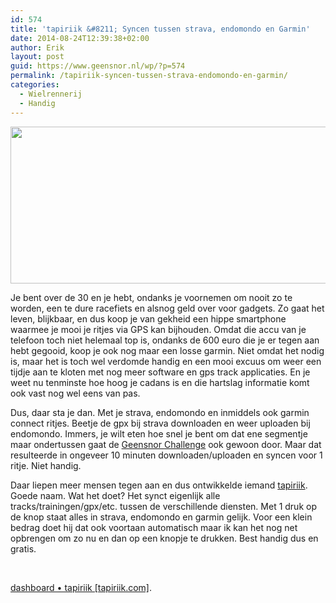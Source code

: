 ```yaml
---
id: 574
title: 'tapiriik &#8211; Syncen tussen strava, endomondo en Garmin'
date: 2014-08-24T12:39:38+02:00
author: Erik
layout: post
guid: https://www.geensnor.nl/wp/?p=574
permalink: /tapiriik-syncen-tussen-strava-endomondo-en-garmin/
categories:
  - Wielrennerij
  - Handig
---
```

<img class="alignnone" src="https://www.maartensport.nl/wp-content/uploads/2013/07/Screen-Shot-2013-07-14-at-1.31.20-PM.png" alt="" width="591" height="251" />

Je bent over de 30 en je hebt, ondanks je voornemen om nooit zo te worden, een te dure racefiets en alsnog geld over voor gadgets. Zo gaat het leven, blijkbaar, en dus koop je van gekheid een hippe smartphone waarmee je mooi je ritjes via GPS kan bijhouden. Omdat die accu van je telefoon toch niet helemaal top is, ondanks de 600 euro die je er tegen aan hebt gegooid, koop je ook nog maar een losse garmin. Niet omdat het nodig is, maar het is toch wel verdomde handig en een mooi excuus om weer een tijdje aan te kloten met nog meer software en gps track applicaties. En je weet nu tenminste hoe hoog je cadans is en die hartslag informatie komt ook vast nog wel eens van pas.

Dus, daar sta je dan. Met je strava, endomondo en inmiddels ook garmin connect ritjes. Beetje de gpx bij strava downloaden en weer uploaden bij endomondo. Immers, je wilt eten hoe snel je bent om dat ene segmentje maar ondertussen gaat de [Geensnor Challenge](https://www.geensnor.nl/wp/?page_id=153) ook gewoon door. Maar dat resulteerde in ongeveer 10 minuten downloaden/uploaden en syncen voor 1 ritje. Niet handig.

Daar liepen meer mensen tegen aan en dus ontwikkelde iemand [tapiriik](https://www.tapiriik.com). Goede naam. Wat het doet? Het synct eigenlijk alle tracks/trainingen/gpx/etc. tussen de verschillende diensten. Met 1 druk op de knop staat alles in strava, endomondo en garmin gelijk. Voor een klein bedrag doet hij dat ook voortaan automatisch maar ik kan het nog net opbrengen om zo nu en dan op een knopje te drukken. Best handig dus en gratis.

&nbsp;

[dashboard • tapiriik [tapiriik.com]](https://tapiriik.com/).